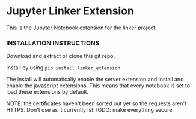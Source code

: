 # Jupyter Linker Extension

This is the Jupyter Notebook extension for the linker project.

### INSTALLATION INSTRUCTIONS

Download and extract or clone this git repo.

Install by using `pip install linker_extension`

The install will automatically enable the server extension and install and enable the javascript extensions. This means that every notebook is set to load these extensions by default.

NOTE: the certificates haven't been sorted out yet so the requests aren't HTTPS. Don't use as it currently is! TODO: make everything secure 